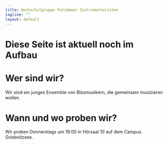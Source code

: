 ```yaml
---
title: Hochschulgruppe Potsdamer Instrumentalisten
tagline: ""
layout: default
---
```


# Diese Seite ist aktuell noch im Aufbau
# Wer sind wir?
Wir sind ein junges Ensemble von Blasmusikern, die gemeinsam musizieren wollen.
# Wann und wo proben wir?
Wir proben Donnerstags um 19:00 in Hörsaal 10 auf dem Campus Griebnitzsee.
